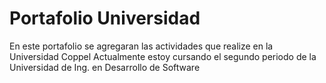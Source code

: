 # Portafolio Universidad
En este portafolio se agregaran las actividades que realize en la Universidad Coppel
Actualmente estoy cursando el segundo periodo de la Universidad de Ing. en Desarrollo de Software
